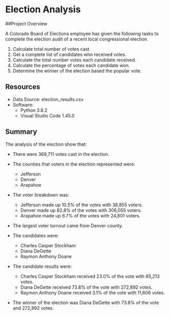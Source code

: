 # Election Analysis
##Project Overview

A Colorado Board of Elections employee has given the following tasks to complete the election audit of a recent local congressional election.

1. Calculate total number of votes cast.
1. Get a complete list of candidates who received votes.
1. Calculate the total number votes each candidate received.
1. Calculate the percentage of votes each candidate won.
1. Determine the winner of the election based the popular vote.

## Resources

* Data Source: election_results.csv
* Software:
  * Python 3.8.2
  * Visual Studio Code 1.45.0
  
 ## Summary
 
 The analysis of the election show that:
 
* There were 369,711 votes cast in the election.

* The counties that voters in the election represented were:
  * Jefferson
  * Denver
  * Arapahoe
* The voter breakdown was:
  * Jefferson made up 10.5% of the votes with 38,855 voters.
  * Denver made up 82.8% of the votes with 306,055 voters.
  * Arapahoe made up 6.7% of the votes with 24,801 voters.
* The largest voter turnout came from Denver county.

* The candidates were:
  * Charles Casper Stockham
  * Diana DeGette
  * Raymon Anthony Doane
* The candidate results were:
  * Charles Casper Stockham received 23.0% of the vote with 85,213 votes.
  * Diana DeGette received 73.8% of the vote with 272,892 votes.
  * Raymon Anthony Doane received 3.1% of the vote with 11,606 votes.
* The winner of the election was Diana DeGette with 73.8% of the vote and 272,892 votes.
